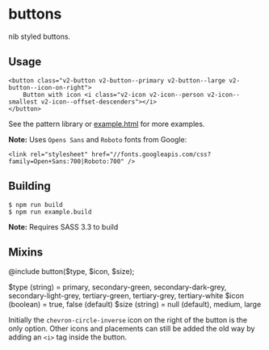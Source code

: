 # buttons

nib styled buttons.

## Usage

    <button class="v2-button v2-button--primary v2-button--large v2-button--icon-on-right">
        Button with icon <i class="v2-icon v2-icon--person v2-icon--smallest v2-icon--offset-descenders"></i>
    </button>

See the pattern library or [example.html](example.html) for more examples.

**Note:** Uses `Opens Sans` and `Roboto` fonts from Google:

    <link rel="stylesheet" href="//fonts.googleapis.com/css?family=Open+Sans:700|Roboto:700" />

## Building

    $ npm run build
    $ npm run example.build

**Note:** Requires SASS 3.3 to build


## Mixins

  @include button($type, $icon, $size);
  

$type (string) = primary, secondary-green, secondary-dark-grey, secondary-light-grey, tertiary-green, tertiary-grey, tertiary-white
$icon (boolean) = true, false (default)
$size (string) = null (default), medium, large

Initially the `chevron-circle-inverse` icon on the right of the button is the only option. Other icons and placements can still be added the old way by adding an `<i>` tag inside the button.